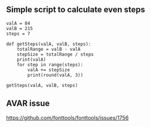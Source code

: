 ## Simple script to calculate even steps

```
valA = 84
valB = 215
steps = 7

def getSteps(valA, valB, steps):
    totalRange = valB - valA
    stepSize = totalRange / steps
    print(valA) 
    for step in range(steps):
        valA += stepSize
        print(round(valA, 3))   
    
getSteps(valA, valB, steps)
```

## AVAR issue

https://github.com/fonttools/fonttools/issues/1756